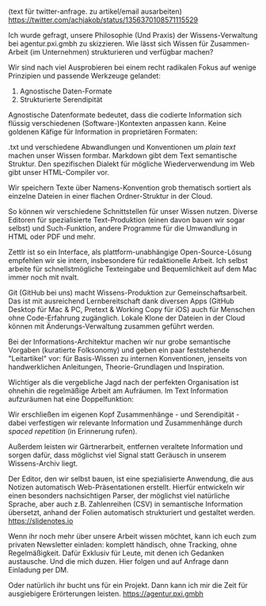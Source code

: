 (text für twitter-anfrage. zu artikel/email ausarbeiten)
https://twitter.com/achjakob/status/1356370108571115529

Ich wurde gefragt, unsere Philosophie (Und Praxis) der Wissens-Verwaltung bei agentur.pxi.gmbh zu skizzieren. Wie lässt sich Wissen für Zusammen-Arbeit (im Unternehmen) strukturieren und verfügbar machen?

Wir sind nach viel Ausprobieren bei einem recht radikalen Fokus auf wenige Prinzipien und passende Werkzeuge gelandet:

1. Agnostische Daten-Formate
2. Strukturierte Serendipität

Agnostische Datenformate bedeutet, dass die codierte Information sich flüssig verschiedenen (Software-)Kontexten anpassen kann. Keine goldenen Käfige für Information in proprietären Formaten:

.txt und verschiedene Abwandlungen und Konventionen um *plain text* machen unser Wissen formbar. Markdown gibt dem Text semantische Struktur. Den spezifischen Dialekt für mögliche Wiederverwendung im Web gibt unser HTML-Compiler vor.  

Wir speichern Texte über Namens-Konvention grob thematisch sortiert als einzelne Dateien in einer flachen Ordner-Struktur in der Cloud.

So können wir verschiedene Schnittstellen für unser Wissen nutzen. Diverse Editoren  für spezialisierte Text-Produktion (einen davon bauen wir sogar selbst) und Such-Funktion, andere Programme für die Umwandlung in HTML oder PDF und mehr.

Zettlr ist so ein Interface, als plattform-unabhängige Open-Source-Lösung empfehlen wir sie intern, insbesondere für redaktionelle Arbeit. Ich selbst arbeite für schnellstmögliche Texteingabe und Bequemlichkeit auf dem Mac immer noch mit nvalt.

Git (GitHub bei uns) macht Wissens-Produktion zur Gemeinschaftsarbeit. Das ist mit ausreichend Lernbereitschaft dank diversen Apps (GitHub Desktop für Mac & PC, Pretext & Working Copy für iOS) auch für Menschen ohne Code-Erfahrung zugänglich. Lokale Klone der Dateien in der Cloud können mit Änderungs-Verwaltung zusammen geführt werden.

Bei der Informations-Architektur machen wir nur grobe semantische Vorgaben (kuratierte Folksonomy) und geben ein paar feststehende "Leitartikel" vor: für Basis-Wissen zu internen Konventionen, jenseits von handwerklichen Anleitungen, Theorie-Grundlagen und Inspiration.

Wichtiger als die vergebliche Jagd nach der perfekten Organisation ist ohnehin die regelmäßige Arbeit am Aufräumen. Im Text Information aufzuräumen hat eine Doppelfunktion:

Wir erschließen im eigenen Kopf Zusammenhänge - und Serendipität - dabei verfestigen wir relevante Information und Zusammenhänge durch *spaced repetition* (in Erinnerung rufen).

Außerdem leisten wir Gärtnerarbeit, entfernen veraltete Information und sorgen dafür, dass möglichst viel Signal statt Geräusch in unserem Wissens-Archiv liegt.

Der Editor, den wir selbst bauen, ist eine spezialisierte Anwendung, die aus Notizen automatisch Web-Präsentationen erstellt. Hierfür entwickeln wir einen besonders nachsichtigen Parser, der möglichst viel natürliche Sprache, aber auch z.B. Zahlenreihen (CSV) in semantische Information übersetzt, anhand der Folien automatisch strukturiert und gestaltet werden. https://slidenotes.io

Wenn ihr noch mehr über unsere Arbeit wissen möchtet, kann ich euch zum privaten Newsletter einladen: komplett händisch, ohne Tracking, ohne Regelmäßigkeit. Dafür Exklusiv für Leute, mit denen ich Gedanken austausche. Und die mich duzen. Hier folgen und auf Anfrage dann Einladung per DM.

Oder natürlich ihr bucht uns für ein Projekt. Dann kann ich mir die Zeit für ausgiebigere Erörterungen leisten. https://agentur.pxi.gmbh

